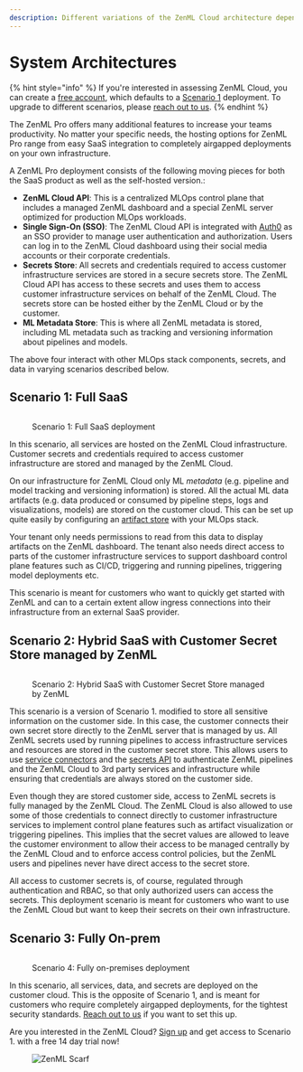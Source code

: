 ```yaml
---
description: Different variations of the ZenML Cloud architecture depending on your needs.
---
```


# System Architectures

{% hint style="info" %}
If you're interested in assessing ZenML Cloud, you can create
a [free account](https://cloud.zenml.io/?utm\_source=docs\&utm\_medium=referral\_link\&utm\_campaign=cloud\_promotion\&utm\_content=signup\_link),
which defaults to a [Scenario 1](./#scenario-1-full-saas) deployment. To upgrade
to different scenarios, please [reach out to us](mailto:cloud@zenml.io).
{% endhint %}

The ZenML Pro offers many additional features to increase your teams
productivity. No matter your specific needs, the hosting options for ZenML Pro
range from easy SaaS integration to completely airgapped deployments on your own
infrastructure.

A ZenML Pro deployment consists of the following moving pieces for both the SaaS
product as well as the self-hosted version.:

* **ZenML Cloud API**: This is a centralized MLOps control plane that includes a
  managed ZenML dashboard and a special ZenML server optimized for production
  MLOps workloads.
* **Single Sign-On (SSO)**: The ZenML Cloud API is integrated
  with [Auth0](https://auth0.com/) as an SSO provider to manage user
  authentication and authorization. Users can log in to the ZenML Cloud
  dashboard using their social media accounts or their corporate credentials.
* **Secrets Store**: All secrets and credentials required to access customer
  infrastructure services are stored in a secure secrets store. The ZenML Cloud
  API has access to these secrets and uses them to access customer
  infrastructure services on behalf of the ZenML Cloud. The secrets store can be
  hosted either by the ZenML Cloud or by the customer.
* **ML Metadata Store**: This is where all ZenML metadata is stored, including
  ML metadata such as tracking and versioning information about pipelines and
  models.

The above four interact with other MLOps stack components, secrets, and data in
varying scenarios described below.

## Scenario 1: Full SaaS

<div data-full-width="false">

<figure><img src="../../../../.gitbook/assets/cloud_architecture_scenario_1.png" alt=""><figcaption><p>Scenario 1: Full SaaS deployment</p></figcaption></figure>

</div>

In this scenario, all services are hosted on the ZenML Cloud infrastructure.
Customer secrets and credentials required to access customer infrastructure are
stored and managed by the ZenML Cloud.

On our infrastructure for ZenML Cloud only ML _metadata_ (e.g. pipeline and
model tracking and versioning information) is stored. All the actual ML data
artifacts (e.g. data produced or consumed by pipeline steps, logs and
visualizations, models) are stored on the customer cloud. This can be set up
quite easily by configuring
an [artifact store](../../component-guide/artifact-stores/artifact-stores.md)
with your MLOps stack.

Your tenant only needs permissions to read from this data to display artifacts
on the ZenML dashboard. The tenant also needs direct access to parts of the
customer infrastructure services to support dashboard control plane features
such as CI/CD, triggering and running pipelines, triggering model deployments
etc.

This scenario is meant for customers who want to quickly get started with ZenML
and can to a certain extent allow ingress connections into their infrastructure
from an external SaaS provider.

## Scenario 2: Hybrid SaaS with Customer Secret Store managed by ZenML

<div data-full-width="false">

<figure><img src="../../../../.gitbook/assets/cloud_architecture_scenario_2.png" alt=""><figcaption><p>Scenario 2: Hybrid SaaS with Customer Secret Store managed by ZenML</p></figcaption></figure>

</div>

This scenario is a version of Scenario 1. modified to store all sensitive
information on the customer side. In this case, the customer connects their own
secret store directly to the ZenML server that is managed by us. All ZenML
secrets used by running pipelines to access infrastructure services and
resources are stored in the customer secret store. This allows users to
use [service connectors](../../how-to/auth-management/service-connectors-guide.md)
and the [secrets API](../../how-to/interact-with-secrets.md) to authenticate
ZenML pipelines and the ZenML Cloud to 3rd party services and infrastructure
while ensuring that credentials are always stored on the customer side.

Even though they are stored customer side, access to ZenML secrets is fully
managed by the ZenML Cloud. The ZenML Cloud is also allowed to use some of those
credentials to connect directly to customer infrastructure services to implement
control plane features such as artifact visualization or triggering pipelines.
This implies that the secret values are allowed to leave the customer
environment to allow their access to be managed centrally by the ZenML Cloud and
to enforce access control policies, but the ZenML users and pipelines never have
direct access to the secret store.

All access to customer secrets is, of course, regulated through authentication
and RBAC, so that only authorized users can access the secrets. This deployment
scenario is meant for customers who want to use the ZenML Cloud but want to keep
their secrets on their own infrastructure.

## Scenario 3: Fully On-prem

<div data-full-width="false">

<figure><img src="../../../../.gitbook/assets/cloud_architecture_scenario_5.png" alt=""><figcaption><p>Scenario 4: Fully on-premises deployment</p></figcaption></figure>

</div>

In this scenario, all services, data, and secrets are deployed on the customer
cloud. This is the opposite of Scenario 1, and is meant for customers who
require completely airgapped deployments, for the tightest security standards. 
[Reach out to us](mailto:cloud@zenml.io) if you want to set this up.

Are you interested in the ZenML Cloud? [Sign up](https://cloud.zenml.io/?utm\_source=docs\&utm\_medium=referral\_link\&utm\_campaign=cloud\_promotion\&utm\_content=signup\_link)
and get access to Scenario 1. with a free 14 day trial now!

<figure><img src="https://static.scarf.sh/a.png?x-pxid=f0b4f458-0a54-4fcd-aa95-d5ee424815bc" alt="ZenML Scarf"><figcaption></figcaption></figure>
